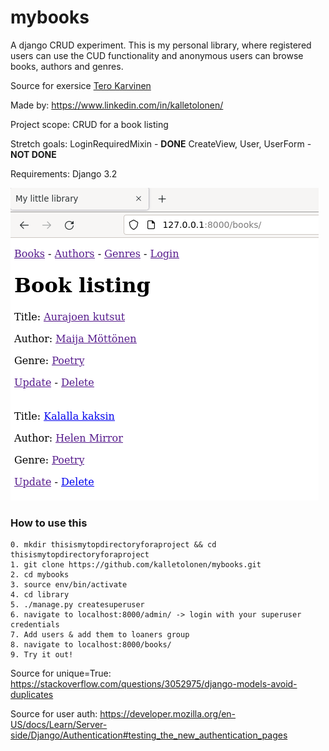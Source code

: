 # mybooks
A django CRUD experiment. This is my personal library, where registered users can use the CUD functionality and anonymous users can browse books, authors and genres.

Source for exersice [Tero Karvinen](https://terokarvinen.com/2021/python-web-service-from-idea-to-production-2022/#pw4-mybooks)

Made by: https://www.linkedin.com/in/kalletolonen/

Project scope:
CRUD for a book listing

Stretch goals:
LoginRequiredMixin - **DONE**
CreateView, User, UserForm - **NOT DONE**

Requirements:
Django 3.2

![1. Main view](1.png)

### How to use this

```
0. mkdir thisismytopdirectoryforaproject && cd thisismytopdirectoryforaproject
1. git clone https://github.com/kalletolonen/mybooks.git
2. cd mybooks
3. source env/bin/activate
4. cd library
5. ./manage.py createsuperuser
6. navigate to localhost:8000/admin/ -> login with your superuser credentials
7. Add users & add them to loaners group
8. navigate to localhost:8000/books/
9. Try it out!
```

Source for unique=True:
https://stackoverflow.com/questions/3052975/django-models-avoid-duplicates

Source for user auth:
https://developer.mozilla.org/en-US/docs/Learn/Server-side/Django/Authentication#testing_the_new_authentication_pages
